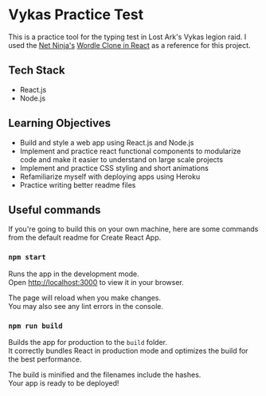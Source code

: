 # Vykas Practice Test

This is a practice tool for the typing test in Lost Ark's Vykas legion raid. I used the [Net Ninja's](https://www.youtube.com/playlist?list=PL4cUxeGkcC9gXdVXVJBmHpSI7zCEcjLUX) [Wordle Clone in React](https://github.com/iamshaunjp/React-Wordle) as a reference for this project.

## Tech Stack

- React.js
- Node.js

## Learning Objectives

- Build and style a web app using React.js and Node.js
- Implement and practice react functional components to modularize code and make it easier to understand on large scale projects
- Implement and practice CSS styling and short animations
- Refamiliarize myself with deploying apps using Heroku
- Practice writing better readme files

## Useful commands

If you're going to build this on your own machine, here are some commands from the default readme for Create React App.

### `npm start`

Runs the app in the development mode.\
Open [http://localhost:3000](http://localhost:3000) to view it in your browser.

The page will reload when you make changes.\
You may also see any lint errors in the console.

### `npm run build`

Builds the app for production to the `build` folder.\
It correctly bundles React in production mode and optimizes the build for the best performance.

The build is minified and the filenames include the hashes.\
Your app is ready to be deployed!
